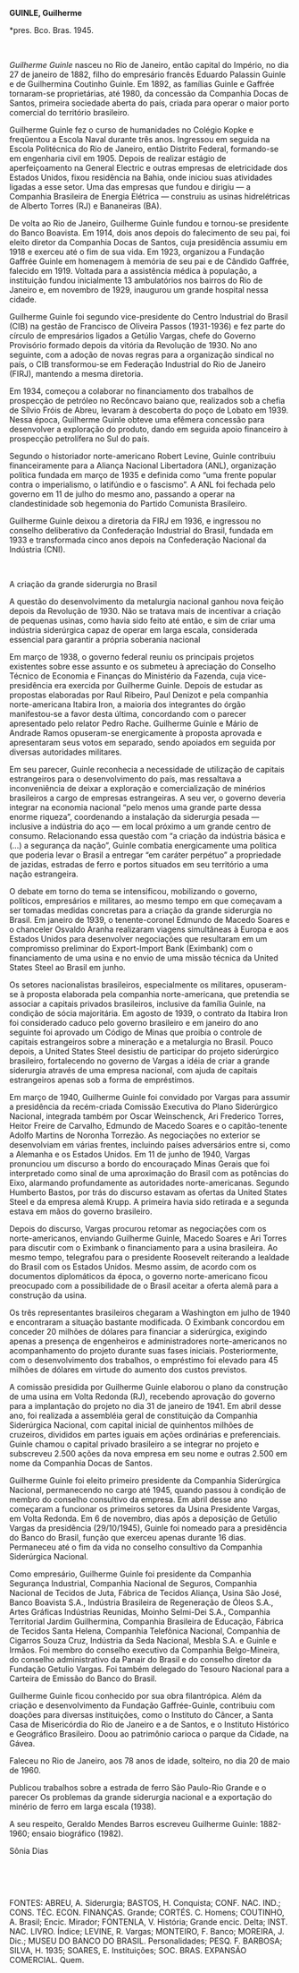 **GUINLE, Guilherme**

\*pres. Bco. Bras. 1945.

 

*Guilherme Guinle* nasceu no Rio de Janeiro, então capital do Império,
no dia 27 de janeiro de 1882, filho do empresário francês Eduardo
Palassin Guinle e de Guilhermina Coutinho Guinle. Em 1892, as famílias
Guinle e Gaffrée tornaram-se proprietárias, até 1980, da concessão da
Companhia Docas de Santos, primeira sociedade aberta do país, criada
para operar o maior porto comercial do território brasileiro.

Guilherme Guinle fez o curso de humanidades no Colégio Kopke e
freqüentou a Escola Naval durante três anos. Ingressou em seguida na
Escola Politécnica do Rio de Janeiro, então Distrito Federal,
formando-se em engenharia civil em 1905. Depois de realizar estágio de
aperfeiçoamento na General Electric e outras empresas de eletricidade
dos Estados Unidos, fixou residência na Bahia, onde iniciou suas
atividades ligadas a esse setor. Uma das empresas que fundou e dirigiu —
a Companhia Brasileira de Energia Elétrica — construiu as usinas
hidrelétricas de Alberto Torres (RJ) e Bananeiras (BA).

De volta ao Rio de Janeiro, Guilherme Guinle fundou e tornou-se
presidente do Banco Boavista. Em 1914, dois anos depois do falecimento
de seu pai, foi eleito diretor da Companhia Docas de Santos, cuja
presidência assumiu em 1918 e exerceu até o fim de sua vida. Em 1923,
organizou a Fundação Gaffrée Guinle em homenagem à memória de seu pai e
de Cândido Gaffrée, falecido em 1919. Voltada para a assistência médica
à população, a instituição fundou inicialmente 13 ambulatórios nos
bairros do Rio de Janeiro e, em novembro de 1929, inaugurou um grande
hospital nessa cidade.

Guilherme Guinle foi segundo vice-presidente do Centro Industrial do
Brasil (CIB) na gestão de Francisco de Oliveira Passos (1931-1936) e fez
parte do círculo de empresários ligados a Getúlio Vargas, chefe do
Governo Provisório formado depois da vitória da Revolução de 1930. No
ano seguinte, com a adoção de novas regras para a organização sindical
no país, o CIB transformou-se em Federação Industrial do Rio de Janeiro
(FIRJ), mantendo a mesma diretoria.

Em 1934, começou a colaborar no financiamento dos trabalhos de
prospecção de petróleo no Recôncavo baiano que, realizados sob a chefia
de Sílvio Fróis de Abreu, levaram à descoberta do poço de Lobato em
1939. Nessa época, Guilherme Guinle obteve uma efêmera concessão para
desenvolver a exploração do produto, dando em seguida apoio financeiro à
prospecção petrolífera no Sul do país.

Segundo o historiador norte-americano Robert Levine, Guinle contribuiu
financeiramente para a Aliança Nacional Libertadora (ANL), organização
política fundada em março de 1935 e definida como “uma frente popular
contra o imperialismo, o latifúndio e o fascismo”. A ANL foi fechada
pelo governo em 11 de julho do mesmo ano, passando a operar na
clandestinidade sob hegemonia do Partido Comunista Brasileiro.

Guilherme Guinle deixou a diretoria da FIRJ em 1936, e ingressou no
conselho deliberativo da Confederação Industrial do Brasil, fundada em
1933 e transformada cinco anos depois na Confederação Nacional da
Indústria (CNI).

 

A criação da grande siderurgia no Brasil

A questão do desenvolvimento da metalurgia nacional ganhou nova feição
depois da Revolução de 1930. Não se tratava mais de incentivar a criação
de pequenas usinas, como havia sido feito até então, e sim de criar uma
indústria siderúrgica capaz de operar em larga escala, considerada
essencial para garantir a própria soberania nacional

Em março de 1938, o governo federal reuniu os principais projetos
existentes sobre esse assunto e os submeteu à apreciação do Conselho
Técnico de Economia e Finanças do Ministério da Fazenda, cuja
vice-presidência era exercida por Guilherme Guinle. Depois de estudar as
propostas elaboradas por Raul Ribeiro, Paul Denizot e pela companhia
norte-americana Itabira Iron, a maioria dos integrantes do órgão
manifestou-se a favor desta última, concordando com o parecer
apresentado pelo relator Pedro Rache. Guilherme Guinle e Mário de
Andrade Ramos opuseram-se energicamente à proposta aprovada e
apresentaram seus votos em separado, sendo apoiados em seguida por
diversas autoridades militares.

Em seu parecer, Guinle reconhecia a necessidade de utilização de
capitais estrangeiros para o desenvolvimento do país, mas ressaltava a
inconveniência de deixar a exploração e comercialização de minérios
brasileiros a cargo de empresas estrangeiras. A seu ver, o governo
deveria integrar na economia nacional “pelo menos uma grande parte dessa
enorme riqueza”, coordenando a instalação da siderurgia pesada —
inclusive a indústria do aço — em local próximo a um grande centro de
consumo. Relacionando essa questão com “a criação da indústria básica e
(…) a segurança da nação”, Guinle combatia energicamente uma política
que poderia levar o Brasil a entregar “em caráter perpétuo” a
propriedade de jazidas, estradas de ferro e portos situados em seu
território a uma nação estrangeira.

O debate em torno do tema se intensificou, mobilizando o governo,
políticos, empresários e militares, ao mesmo tempo em que começavam a
ser tomadas medidas concretas para a criação da grande siderurgia no
Brasil. Em janeiro de 1939, o tenente-coronel Edmundo de Macedo Soares e
o chanceler Osvaldo Aranha realizaram viagens simultâneas à Europa e aos
Estados Unidos para desenvolver negociações que resultaram em um
compromisso preliminar do Export-Import Bank (Eximbank) com o
financiamento de uma usina e no envio de uma missão técnica da United
States Steel ao Brasil em junho.

Os setores nacionalistas brasileiros, especialmente os militares,
opuseram-se à proposta elaborada pela companhia norte-americana, que
pretendia se associar a capitais privados brasileiros, inclusive da
família Guinle, na condição de sócia majoritária. Em agosto de 1939, o
contrato da Itabira Iron foi considerado caduco pelo governo brasileiro
e em janeiro do ano seguinte foi aprovado um Código de Minas que proibia
o controle de capitais estrangeiros sobre a mineração e a metalurgia no
Brasil. Pouco depois, a United States Steel desistiu de participar do
projeto siderúrgico brasileiro, fortalecendo no governo de Vargas a
idéia de criar a grande siderurgia através de uma empresa nacional, com
ajuda de capitais estrangeiros apenas sob a forma de empréstimos.

Em março de 1940, Guilherme Guinle foi convidado por Vargas para assumir
a presidência da recém-criada Comissão Executiva do Plano Siderúrgico
Nacional, integrada também por Oscar Weinschenck, Ari Frederico Torres,
Heitor Freire de Carvalho, Edmundo de Macedo Soares e o capitão-tenente
Adolfo Martins de Noronha Torrezão. As negociações no exterior se
desenvolviam em várias frentes, incluindo países adversários entre si,
como a Alemanha e os Estados Unidos. Em 11 de junho de 1940, Vargas
pronunciou um discurso a bordo do encouraçado Minas Gerais que foi
interpretado como sinal de uma aproximação do Brasil com as potências do
Eixo, alarmando profundamente as autoridades norte-americanas. Segundo
Humberto Bastos, por trás do discurso estavam as ofertas da United
States Steel e da empresa alemã Krupp. A primeira havia sido retirada e
a segunda estava em mãos do governo brasileiro.

Depois do discurso, Vargas procurou retomar as negociações com os
norte-americanos, enviando Guilherme Guinle, Macedo Soares e Ari Torres
para discutir com o Eximbank o financiamento para a usina brasileira. Ao
mesmo tempo, telegrafou para o presidente Roosevelt reiterando a
lealdade do Brasil com os Estados Unidos. Mesmo assim, de acordo com os
documentos diplomáticos da época, o governo norte-americano ficou
preocupado com a possibilidade de o Brasil aceitar a oferta alemã para a
construção da usina.

Os três representantes brasileiros chegaram a Washington em julho de
1940 e encontraram a situação bastante modificada. O Eximbank concordou
em conceder 20 milhões de dólares para financiar a siderúrgica, exigindo
apenas a presença de engenheiros e administradores norte-americanos no
acompanhamento do projeto durante suas fases iniciais. Posteriormente,
com o desenvolvimento dos trabalhos, o empréstimo foi elevado para 45
milhões de dólares em virtude do aumento dos custos previstos.

A comissão presidida por Guilherme Guinle elaborou o plano da construção
de uma usina em Volta Redonda (RJ), recebendo aprovação do governo para
a implantação do projeto no dia 31 de janeiro de 1941. Em abril desse
ano, foi realizada a assembléia geral de constituição da Companhia
Siderúrgica Nacional, com capital inicial de quinhentos milhões de
cruzeiros, divididos em partes iguais em ações ordinárias e
preferenciais. Guinle chamou o capital privado brasileiro a se integrar
no projeto e subscreveu 2.500 ações da nova empresa em seu nome e outras
2.500 em nome da Companhia Docas de Santos.

Guilherme Guinle foi eleito primeiro presidente da Companhia Siderúrgica
Nacional, permanecendo no cargo até 1945, quando passou à condição de
membro do conselho consultivo da empresa. Em abril desse ano começaram a
funcionar os primeiros setores da Usina Presidente Vargas, em Volta
Redonda. Em 6 de novembro, dias após a deposição de Getúlio Vargas da
presidência (29/10/1945), Guinle foi nomeado para a presidência do Banco
do Brasil, função que exerceu apenas durante 16 dias. Permaneceu até o
fim da vida no conselho consultivo da Companhia Siderúrgica Nacional.

Como empresário, Guilherme Guinle foi presidente da Companhia Segurança
Industrial, Companhia Nacional de Seguros, Companhia Nacional de Tecidos
de Juta, Fábrica de Tecidos Aliança, Usina São José, Banco Boavista
S.A., Indústria Brasileira de Regeneração de Óleos S.A., Artes Gráficas
Indústrias Reunidas, Moinho Selmi-Dei S.A., Companhia Territorial Jardim
Guilhermina, Companhia Brasileira de Educação, Fábrica de Tecidos Santa
Helena, Companhia Telefônica Nacional, Companhia de Cigarros Souza Cruz,
Indústria da Seda Nacional, Mesbla S.A. e Guinle e Irmãos. Foi membro do
conselho executivo da Companhia Belgo-Mineira, do conselho
administrativo da Panair do Brasil e do conselho diretor da Fundação
Getulio Vargas. Foi também delegado do Tesouro Nacional para a Carteira
de Emissão do Banco do Brasil.

Guilherme Guinle ficou conhecido por sua obra filantrópica. Além da
criação e desenvolvimento da Fundação Gaffrée-Guinle, contribuiu com
doações para diversas instituições, como o Instituto do Câncer, a Santa
Casa de Misericórdia do Rio de Janeiro e a de Santos, e o Instituto
Histórico e Geográfico Brasileiro. Doou ao patrimônio carioca o parque
da Cidade, na Gávea.

Faleceu no Rio de Janeiro, aos 78 anos de idade, solteiro, no dia 20 de
maio de 1960.

Publicou trabalhos sobre a estrada de ferro São Paulo-Rio Grande e o
parecer Os problemas da grande siderurgia nacional e a exportação do
minério de ferro em larga escala (1938).

A seu respeito, Geraldo Mendes Barros escreveu Guilherme Guinle:
1882-1960; ensaio biográfico (1982).

Sônia Dias

 

 

FONTES: ABREU, A. Siderurgia; BASTOS, H. Conquista; CONF. NAC. IND.;
CONS. TÉC. ECON. FINANÇAS. Grande; CORTÉS. C. Homens; COUTINHO, A.
Brasil; Encic. Mirador; FONTENLA, V. História; Grande encic. Delta;
INST. NAC. LIVRO. Índice; LEVINE, R. Vargas; MONTEIRO, F. Banco;
MOREIRA, J. Dic.; MUSEU DO BANCO DO BRASIL. Personalidades; PESQ. F.
BARBOSA; SILVA, H. 1935; SOARES, E. Instituições; SOC. BRAS. EXPANSÃO
COMERCIAL. Quem.

 
